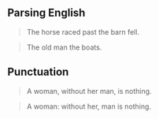 Parsing English
---------------

> The horse raced past the barn fell.

> The old man the boats.

Punctuation
-----------

> A woman, without her man, is nothing.

> A woman: without her, man is nothing.
